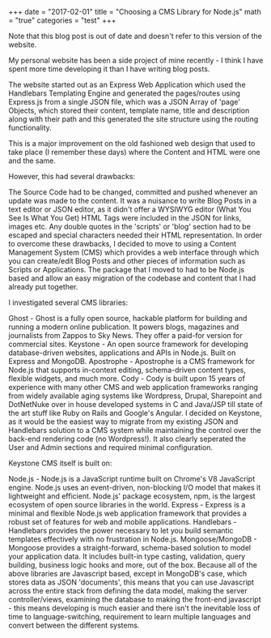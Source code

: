 +++ date = "2017-02-01" title = "Choosing a CMS Library for Node.js" math = "true" categories = "test" +++

Note that this blog post is out of date and doesn't refer to this version of the website.

My personal website has been a side project of mine recently - I think I have spent more time developing it than I have writing blog posts.

The website started out as an Express Web Application which used the Handlebars Templating Engine and generated the pages/routes using Express.js from a single JSON file, which was a JSON Array of 'page' Objects, which stored their content, template name, title and description along with their path and this generated the site structure using the routing functionality.

This is a major improvement on the old fashioned web design that used to take place (I remember these days) where the Content and HTML were one and the same.

However, this had several drawbacks:

The Source Code had to be changed, committed and pushed whenever an update was made to the content.
It was a nuisance to write Blog Posts in a text editor or JSON editor, as it didn't offer a WYSIWYG editor (What You See Is What You Get)
HTML Tags were included in the JSON for links, images etc.
Any double quotes in the 'scripts' or 'blog' section had to be escaped and special characters needed their HTML representation.
In order to overcome these drawbacks, I decided to move to using a Content Management System (CMS) which provides a web interface through which you can create/edit Blog Posts and other pieces of information such as Scripts or Applications. The package that I moved to had to be Node.js based and allow an easy migration of the codebase and content that I had already put together.

I investigated several CMS libraries:

Ghost - Ghost is a fully open source, hackable platform for building and running a modern online publication. It powers blogs, magazines and journalists from Zappos to Sky News. They offer a paid-for version for commercial sites.
Keystone - An open source framework for developing database-driven websites, applications and APIs in Node.js. Built on Express and MongoDB.
Apostrophe - Apostrophe is a CMS framework for Node.js that supports in-context editing, schema-driven content types, flexible widgets, and much more.
Cody - Cody is built upon 15 years of experience with many other CMS and web application frameworks ranging from widely available aging systems like Wordpress, Drupal, Sharepoint and DotNetNuke over in house developed systems in C and Java/JSP till state of the art stuff like Ruby on Rails and Google's Angular.
I decided on Keystone, as it would be the easiest way to migrate from my existing JSON and Handlebars solution to a CMS system while maintaining the control over the back-end rendering code (no Wordpress!). It also clearly seperated the User and Admin sections and required minimal configuration.

Keystone CMS itself is built on:

Node.js - Node.js is a JavaScript runtime built on Chrome's V8 JavaScript engine. Node.js uses an event-driven, non-blocking I/O model that makes it lightweight and efficient. Node.js' package ecosystem, npm, is the largest ecosystem of open source libraries in the world.
Express - Express is a minimal and flexible Node.js web application framework that provides a robust set of features for web and mobile applications.
Handlebars - Handlebars provides the power necessary to let you build semantic templates effectively with no frustration in Node.js.
Mongoose/MongoDB - Mongoose provides a straight-forward, schema-based solution to model your application data. It includes built-in type casting, validation, query building, business logic hooks and more, out of the box.
Because all of the above libraries are Javascript based, except in MongoDB's case, which stores data as JSON 'documents', this means that you can use Javascript across the entire stack from defining the data model, making the server controller/views, examining the database to making the front-end javascript - this means developing is much easier and there isn't the inevitable loss of time to language-switching, requirement to learn multiple languages and convert between the different systems.